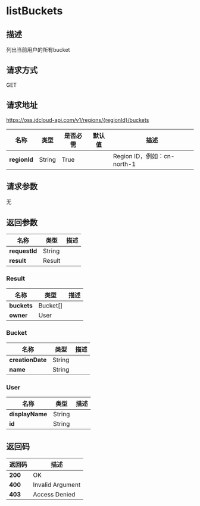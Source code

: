 # listBuckets


## 描述
列出当前用户的所有bucket


## 请求方式
GET

## 请求地址
https://oss.jdcloud-api.com/v1/regions/{regionId}/buckets

|名称|类型|是否必需|默认值|描述|
|---|---|---|---|---|
|**regionId**|String|True| |Region ID，例如：cn-north-1|

## 请求参数
无


## 返回参数
|名称|类型|描述|
|---|---|---|
|**requestId**|String| |
|**result**|Result| |


### Result
|名称|类型|描述|
|---|---|---|
|**buckets**|Bucket[]| |
|**owner**|User| |
### Bucket
|名称|类型|描述|
|---|---|---|
|**creationDate**|String| |
|**name**|String| |
### User
|名称|类型|描述|
|---|---|---|
|**displayName**|String| |
|**id**|String| |

## 返回码
|返回码|描述|
|---|---|
|**200**|OK|
|**400**|Invalid Argument|
|**403**|Access Denied|

